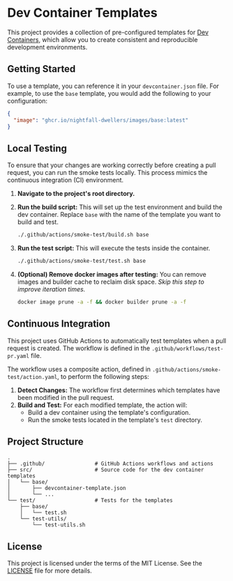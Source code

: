 # Dev Container Templates

This project provides a collection of pre-configured templates for [Dev Containers](https://containers.dev/), which allow you to create consistent and reproducible development environments.

## Getting Started

To use a template, you can reference it in your `devcontainer.json` file. For example, to use the `base` template, you would add the following to your configuration:

```json
{
  "image": "ghcr.io/nightfall-dwellers/images/base:latest"
}
```

## Local Testing

To ensure that your changes are working correctly before creating a pull request, you can run the smoke tests locally. This process mimics the continuous integration (CI) environment.

1.  **Navigate to the project's root directory.**

2.  **Run the build script:** This will set up the test environment and build the dev container. Replace `base` with the name of the template you want to build and test.

    ```bash
    ./.github/actions/smoke-test/build.sh base
    ```

3.  **Run the test script:** This will execute the tests inside the container.

    ```bash
    ./.github/actions/smoke-test/test.sh base
    ```

4.  **(Optional) Remove docker images after testing:** You can remove images and builder cache to reclaim disk space. _Skip this step to improve iteration times._

    ```bash
    docker image prune -a -f && docker builder prune -a -f
    ```

## Continuous Integration

This project uses GitHub Actions to automatically test templates when a pull request is created. The workflow is defined in the `.github/workflows/test-pr.yaml` file.

The workflow uses a composite action, defined in `.github/actions/smoke-test/action.yaml`, to perform the following steps:

1.  **Detect Changes:** The workflow first determines which templates have been modified in the pull request.
2.  **Build and Test:** For each modified template, the action will:
    - Build a dev container using the template's configuration.
    - Run the smoke tests located in the template's `test` directory.

## Project Structure

```
.
├── .github/                # GitHub Actions workflows and actions
├── src/                    # Source code for the dev container templates
│   └── base/
│       ├── devcontainer-template.json
│       └── ...
└── test/                   # Tests for the templates
    ├── base/
    │   └── test.sh
    └── test-utils/
        └── test-utils.sh
```

## License

This project is licensed under the terms of the MIT License. See the [LICENSE](https://www.google.com/search?q=images-feature-base/LICENSE) file for more details.
